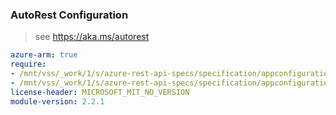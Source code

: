 ### AutoRest Configuration

> see https://aka.ms/autorest

``` yaml
azure-arm: true
require:
- /mnt/vss/_work/1/s/azure-rest-api-specs/specification/appconfiguration/resource-manager/readme.md
- /mnt/vss/_work/1/s/azure-rest-api-specs/specification/appconfiguration/resource-manager/readme.go.md
license-header: MICROSOFT_MIT_NO_VERSION
module-version: 2.2.1
```